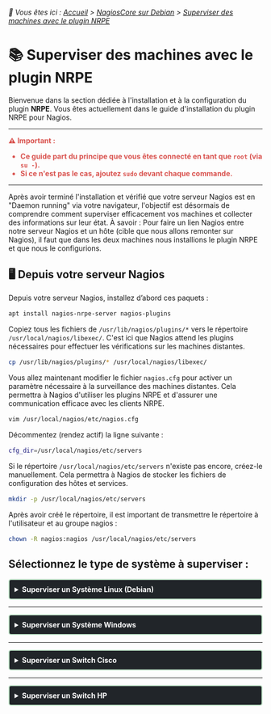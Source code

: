 <link rel="stylesheet" type="text/css" href="/assets/css/light-theme.css">

###### 📂 Vous êtes ici : [Accueil](../../../index.md) > [NagiosCore sur Debian](../index.md) > [Superviser des machines avec le plugin NRPE](superviser-avec-nrpe.md)

# 📚 Superviser des machines avec le plugin NRPE

Bienvenue dans la section dédiée à l'installation et à la configuration du plugin **NRPE**. Vous êtes actuellement dans le guide d'installation du plugin NRPE pour Nagios.

---
<!-- Alerte importante concernant les droits d'utilisateur -->
<div style="color: #d9534f; font-weight: bold; margin-bottom: 1em;">
  ⚠️ <strong>Important :</strong>
  <ul>
    <li>Ce guide part du principe que vous êtes connecté en tant que <code>root</code> (via <code>su -</code>).</li>
    <li>Si ce n'est pas le cas, ajoutez <code>sudo</code> devant chaque commande.</li>
  </ul>
</div>

---
Après avoir terminé l'installation et vérifié que votre serveur Nagios est en "Daemon running" via votre navigateur, l'objectif est désormais de comprendre comment superviser efficacement vos machines et collecter des informations sur leur état. À savoir : Pour faire un lien Nagios entre notre serveur Nagios et un hôte (cible que nous allons remonter sur Nagios), il faut que dans les deux machines nous installions le plugin NRPE et que nous le configurions.  

## 🖥️ Depuis votre serveur Nagios
Depuis votre serveur Nagios, installez d’abord ces paquets :

```bash
apt install nagios-nrpe-server nagios-plugins
```

Copiez tous les fichiers de `/usr/lib/nagios/plugins/*` vers le répertoire `/usr/local/nagios/libexec/`. C'est ici que Nagios attend les plugins nécessaires pour effectuer les vérifications sur les machines distantes.

```bash
cp /usr/lib/nagios/plugins/* /usr/local/nagios/libexec/
```

Vous allez maintenant modifier le fichier `nagios.cfg` pour activer un paramètre nécessaire à la surveillance des machines distantes. Cela permettra à Nagios d'utiliser les plugins NRPE et d'assurer une communication efficace avec les clients NRPE.
```bash
vim /usr/local/nagios/etc/nagios.cfg
```

Décommentez (rendez actif) la ligne suivante :

```bash
cfg_dir=/usr/local/nagios/etc/servers
```

Si le répertoire `/usr/local/nagios/etc/servers` n'existe pas encore, créez-le manuellement. Cela permettra à Nagios de stocker les fichiers de configuration des hôtes et services.

```bash
mkdir -p /usr/local/nagios/etc/servers
```

Après avoir créé le répertoire, il est important de transmettre le répertoire à l'utilisateur et au groupe nagios : 

```bash
chown -R nagios:nagios /usr/local/nagios/etc/servers
```
## Sélectionnez le type de système à superviser :



<details>
<summary style="background-color: #212529   ; color: white; padding: 10px; border-radius: 5px; cursor: pointer; border: 2px solid #c3e6cb;">
    <strong>Superviser un Système Linux (Debian)</strong>
  </summary>

<div style="background-color: #343A40 ; padding: 20px; border-radius: 5px; border: 1px solid #c3e6cb;">

## 🖥️ Depuis un Système Linux (Debian) <a name="supervision-linux"></a>

  Pour superviser un système Linux (Debian) avec le plugin NRPE, suivez les étapes ci-dessous. Cela vous permettra de configurer efficacement la machine afin qu'elle soit surveillée par votre serveur Nagios.

  ### Étapes à Suivre

  1. **Mettre à jour le système :**
     Assurez-vous que votre système est à jour pour éviter les problèmes de compatibilité.

     ```bash
     apt update && apt upgrade
     ```

  2. **Installer les paquets nécessaires :**
     Installez le serveur NRPE et les plugins Nagios.

     ```bash
     apt install nagios-nrpe-server nagios-plugins
     ```

  3. **Modifier le fichier de configuration NRPE :**
     Ouvrez le fichier de configuration NRPE pour autoriser les connexions depuis votre serveur Nagios.

     ```bash
     vim /etc/nagios/nrpe.cfg
     ```

     - **Configurer les adresses IP autorisées :**
       Ajoutez l'adresse IP de votre serveur Nagios à la ligne suivante (par exemple, pour l'IP `192.168.13.2`):

       ```bash
       allowed_hosts=127.0.0.1,::1,192.168.13.2
       ```

  4. **Redémarrer le service NRPE :**
     Appliquez vos modifications en redémarrant le service NRPE.

     ```bash
     systemctl restart nagios-nrpe-server.service
     ```

  ## 🖥️ Retournez sur Nagios pour définir des Hôtes

  Après avoir configuré votre machine Debian pour NRPE, vous devez maintenant définir cet hôte sur votre serveur Nagios. Cela permettra à Nagios de commencer à surveiller la machine.

<div style="border: 1px solid #007BFF; border-radius: 5px; padding: 10px; margin: 1em 0;">
    <strong>📝 Méthodes de Configuration</strong>
    <p>Il existe deux approches pour gérer les fichiers de configuration des hôtes dans Nagios :</p>
    <ol>
        <li><strong>Un seul fichier .cfg :</strong> Regroupez toutes les machines dans un seul fichier. Cette méthode peut rendre la gestion plus complexe.</li>
        <li><strong>Fichiers séparés :</strong> Créez un fichier .cfg pour chaque machine. C'est la méthode recommandée car elle facilite la gestion et la maintenance.</li>
    </ol>
    <p>Dans ce guide, nous allons opter pour la méthode des <strong>fichiers séparés</strong>.</p>
</div>


  #### Création du Fichier de Configuration pour l'Hôte (SrvDeb)

  1. **Créer le fichier de configuration :**
     Accédez au répertoire approprié et créez le fichier pour votre machine (SrvDeb).

     ```bash
     touch /usr/local/nagios/etc/servers/SrvDeb.cfg
     ```

  2. **Éditer le fichier :**
     Ouvrez le fichier créé pour ajouter les informations nécessaires.

     ```bash
     vim /usr/local/nagios/etc/servers/SrvDeb.cfg
     ```

  3. **Ajouter les définitions de l'hôte :**
     Insérez le code suivant dans le fichier :

     ```plaintext
     define host {
         use                     linux-server          ; Modèle prédéfini pour les serveurs Linux
         host_name               SrvDeb                ; Nom de l'hôte
         alias                   Serveur de Test       ; Alias pour afficher dans Nagios
         address                 192.168.13.2          ; Adresse IP de la machine
         max_check_attempts      5                     ; Nombre de tentatives avant une alerte
         check_period            24x7                  ; Vérification continue
         notification_interval    30                   ; Intervalle de notification
         notification_period     24x7                  ; Période de notification
     }
     ```
#### Redémarrez vos services :

```bash
systemctl restart apache2
systemctl restart nagios
```
Cliquez sur l'onglet `host` à gauche, vous pouvez maintenant voir votre machine qui y est référenciée, pour mon cas j'ai remonté une machine debian ayant pour nom `AP4-GLPI` :

![alt text](/assets/images/host_debian_nagios.png)

---

### Récapitulatif des Étapes de Configuration de Nagios et NRPE

#### Sur le Serveur Nagios (étape précédente):

- Installation du plugin NRPE
- Copie des plugins dans le bon répertoire `/usr/local/nagios/libexec/`
- Activation et création du répertoire contenant les futurs emplacements pour définir les hôtes en modifiant le fichier `nagios.cfg`

#### Sur la Machine Cible (SrvDeb) :

- Installation du plugin NRPE
- Configuration du fichier de configuration NRPE pour autoriser l'adresse IP du serveur Nagios

#### Retour sur le Serveur Nagios :

- Définition de l'hôte dans un fichier de configuration dans le répertoire `/usr/local/nagios/etc/servers/`

</div>
</details>

---
<details>
<summary style="background-color: #212529; color: white; padding: 10px; border-radius: 5px; cursor: pointer; border: 2px solid #c3e6cb;">
    <strong>Superviser un Système Windows</strong>
</summary>

<div style="background-color: #343A40; padding: 20px; border-radius: 5px; border: 1px solid #c3e6cb;">
<!-- Contenu de la section Windows ici -->
EN COURS
</div>
</details>

---
<details>
<summary style="background-color: #212529; color: white; padding: 10px; border-radius: 5px; cursor: pointer; border: 2px solid #c3e6cb;">
    <strong>Superviser un Switch Cisco</strong>
</summary>

<div style="background-color: #343A40; padding: 20px; border-radius: 5px; border: 1px solid #c3e6cb;">
<!-- Contenu de la section Switch Cisco ici -->
EN COURS
</div>
</details>

---
<details>
<summary style="background-color: #212529; color: white; padding: 10px; border-radius: 5px; cursor: pointer; border: 2px solid #c3e6cb;">
    <strong>Superviser un Switch HP</strong>
</summary>

<div style="background-color: #343A40; padding: 20px; border-radius: 5px; border: 1px solid #c3e6cb;">
<!-- Contenu de la section Switch HP ici -->
EN COURS
</div>
</details>